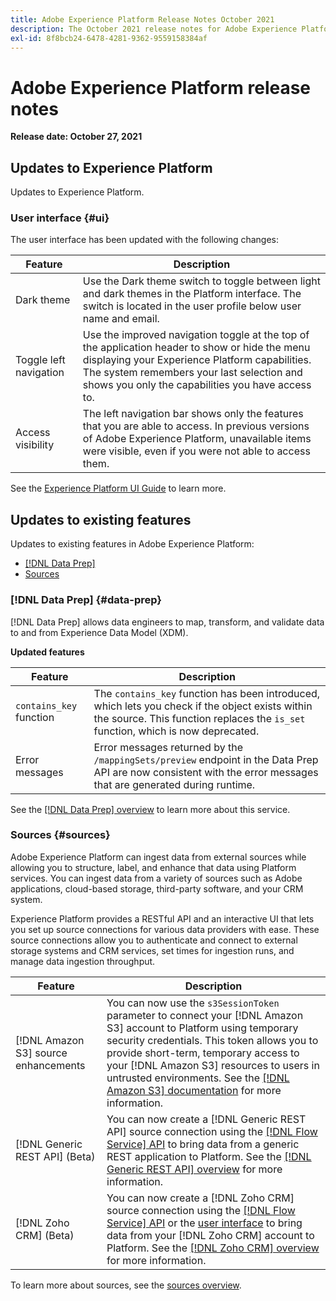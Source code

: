 ```yaml
---
title: Adobe Experience Platform Release Notes October 2021
description: The October 2021 release notes for Adobe Experience Platform.
exl-id: 8f8bcb24-6478-4281-9362-9559158384af
---
```

# Adobe Experience Platform release notes 

**Release date: October 27, 2021**

## Updates to Experience Platform

Updates to Experience Platform.

### User interface {#ui}

The user interface has been updated with the following changes:

| Feature | Description |
| --- | --- |
| Dark theme | Use the Dark theme switch to toggle between light and dark themes in the Platform interface. The switch is located in the user profile below user name and email. |
| Toggle left navigation | Use the improved navigation toggle at the top of the application header to show or hide the menu displaying your Experience Platform capabilities. The system remembers your last selection and shows you only the capabilities you have access to. |
| Access visibility | The left navigation bar shows only the features that you are able to access. In previous versions of Adobe Experience Platform, unavailable items were visible, even if you were not able to access them. |

See the [Experience Platform UI Guide](../../landing/ui-guide.md) to learn more.

## Updates to existing features

Updates to existing features in Adobe Experience Platform:

- [[!DNL Data Prep]](#data-prep)
- [Sources](#sources)

### [!DNL Data Prep] {#data-prep}

[!DNL Data Prep] allows data engineers to map, transform, and validate data to and from Experience Data Model (XDM).

**Updated features**

| Feature | Description |
| --- | --- |
| `contains_key` function | The `contains_key` function has been introduced, which lets you check if the object exists within the source. This function replaces the `is_set` function, which is now deprecated. |
| Error messages | Error messages returned by the `/mappingSets/preview` endpoint in the Data Prep API are now consistent with the error messages that are generated during runtime. |

See the [[!DNL Data Prep] overview](../../data-prep/home.md) to learn more about this service.

### Sources {#sources}

Adobe Experience Platform can ingest data from external sources while allowing you to structure, label, and enhance that data using Platform services. You can ingest data from a variety of sources such as Adobe applications, cloud-based storage, third-party software, and your CRM system.

Experience Platform provides a RESTful API and an interactive UI that lets you set up source connections for various data providers with ease. These source connections allow you to authenticate and connect to external storage systems and CRM services, set times for ingestion runs, and manage data ingestion throughput.

| Feature | Description |
| --- | --- |
| [!DNL Amazon S3] source enhancements | You can now use the `s3SessionToken` parameter to connect your [!DNL Amazon S3] account to Platform using temporary security credentials. This token allows you to provide short-term, temporary access to your [!DNL Amazon S3] resources to users in untrusted environments. See the [[!DNL Amazon S3] documentation](../../sources/connectors/cloud-storage/s3.md#prerequisites) for more information. |
| [!DNL Generic REST API] (Beta) | You can now create a [!DNL Generic REST API] source connection using the [[!DNL Flow Service] API](../../sources/tutorials/api/create/protocols/generic-rest.md) to bring data from a generic REST application to Platform. See the [[!DNL Generic REST API] overview](../../sources/connectors/protocols/generic-rest.md) for more information. |
| [!DNL Zoho CRM] (Beta) | You can now create a [!DNL Zoho CRM] source connection using the [[!DNL Flow Service] API](../../sources/tutorials/api/create/crm/zoho.md) or the [user interface](../../sources/tutorials/ui/create/crm/zoho.md) to bring data from your [!DNL Zoho CRM] account to Platform. See the [[!DNL Zoho CRM] overview](../../sources/connectors/crm/zoho.md) for more information. |

To learn more about sources, see the [sources overview](../../sources/home.md).
